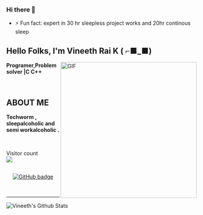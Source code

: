 ### Hi there 👋

- ⚡ Fun fact: expert in 30 hr sleepless project works and 20hr continous sleep

<!--
**vineethraik/Vineethraik** is a ✨ _special_ ✨ repository because its `README.md` (this file) appears on your GitHub profile.

Here are some ideas to get you started:

- 🔭 I’m currently working on ...
- 🌱 I’m currently learning ...
- 👯 I’m looking to collaborate on ...
- 🤔 I’m looking for help with ...
- 💬 Ask me about ...
- 📫 How to reach me: ...
- 😄 Pronouns: ...
- ⚡ Fun fact: ...
-->


<h2 align="left">Hello Folks, I'm <strong>Vineeth Rai K ( ⌐■_■) </strong></h2>
 
 <img align="right" alt="GIF" src="https://i.imgur.com/9GNZGLH.gif" width="360"/>

<p align="left"><strong> Programer,Problem solver |C C++</strong></p> <br>
<h2 align="left"> ABOUT ME</h2>
<p align="left"><strong>Techworm , sleepalcoholic and semi workalcoholic  .</strong></p> <br>
	 
<p align="left"> Visitor count
	<br>
  <img src="https://profile-counter.glitch.me/Vineethraik/count.svg" />
</p>

<h2 align="center"><strong></strong></h2>
<p align="center">
  <a href="https://github.com/Vineethraik?tab=followers">
    <img src="https://img.shields.io/github/followers/Vineethraik?label=Followers&logo=GitHub&style=for-the-badge" alt="GitHub badge" />
  </a>
  	  
</p>

<!-- ### Connect with me: -->

<br />

---

<img align="center" alt="Vineeth's Github Stats" src="https://github-readme-stats.vercel.app/api?username=Vineethraik&show_icons=true&hide_border=true" />

 

